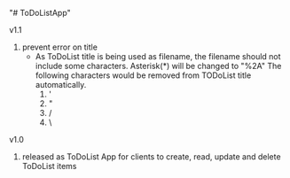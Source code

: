 "# ToDoListApp" 

v1.1
1. prevent error on title
   - As ToDoList title is being used as filename, the filename should not include some characters.
     Asterisk(*) will be changed to "%2A"
     The following characters would be removed from TODoList title automatically.
     1) '
     2) "
     3) /
     4) \


v1.0
1. released as ToDoList App for clients to create, read, update and delete ToDoList items
